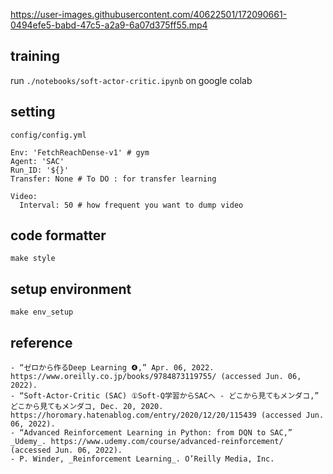 https://user-images.githubusercontent.com/40622501/172090661-0494efe5-babd-47c5-a2a9-6a07d375ff55.mp4




## training

run  `./notebooks/soft-actor-critic.ipynb` on google colab

## setting
`config/config.yml`

```
Env: 'FetchReachDense-v1' # gym
Agent: 'SAC'
Run_ID: '${}'
Transfer: None # To DO : for transfer learning

Video:
  Interval: 50 # how frequent you want to dump video 
```

## code formatter
```
make style
```

## setup environment
```
make env_setup
```

## reference
```
- “ゼロから作るDeep Learning ❹,” Apr. 06, 2022. https://www.oreilly.co.jp/books/9784873119755/ (accessed Jun. 06, 2022).
- “Soft-Actor-Critic (SAC) ①Soft-Q学習からSACへ - どこから見てもメンダコ,” どこから見てもメンダコ, Dec. 20, 2020. https://horomary.hatenablog.com/entry/2020/12/20/115439 (accessed Jun. 06, 2022).
- “Advanced Reinforcement Learning in Python: from DQN to SAC,” _Udemy_. https://www.udemy.com/course/advanced-reinforcement/ (accessed Jun. 06, 2022).
- P. Winder, _Reinforcement Learning_. O’Reilly Media, Inc.
```


